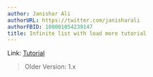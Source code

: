 ```yaml
---
author: Janishar Ali
authorURL: https://twitter.com/janisharali
authorFBID: 100001054239147
title: Infinite list with load more tutorial
---
```

Link: [Tutorial](https://medium.com/@janishar.ali/android-infinite-list-with-load-more-example-3749ea7bc33#.e3juocg6s)

> Older Version: 1.x
<!--truncate-->
